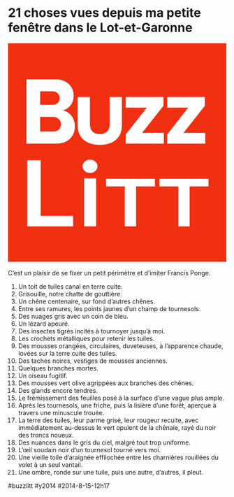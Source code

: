 # 21 choses vues depuis ma petite fenêtre dans le Lot-et-Garonne

![](_i/buzzlitt.png)

C’est un plaisir de se fixer un petit périmètre et d’imiter Francis Ponge.

1. Un toit de tuiles canal en terre cuite.
2. Grisouille, notre chatte de gouttière.
3. Un chêne centenaire, sur fond d’autres chênes.
4. Entre ses ramures, les points jaunes d’un champ de tournesols.
5. Des nuages gris avec un coin de bleu.
6. Un lézard apeuré.
7. Des insectes tigrés incités à tournoyer jusqu’à moi.
8. Les crochets métalliques pour retenir les tuiles.
9. Des mousses orangées, circulaires, duveteuses, à l’apparence chaude, lovées sur la terre cuite des tuiles.
10. Des taches noires, vestiges de mousses anciennes.
11. Quelques branches mortes.
12. Un oiseau fugitif.
13. Des mousses vert olive agrippées aux branches des chênes.
14. Des glands encore tendres.
15. Le frémissement des feuilles posé à la surface d’une vague plus ample.
16. Après les tournesols, une friche, puis la lisière d’une forêt, aperçue à travers une minuscule trouée.
17. La terre des tuiles, leur parme grisé, leur rougeur recuite, avec immédiatement au-dessus le vert opulent de la chênaie, rayé du noir des troncs noueux.
18. Des nuances dans le gris du ciel, malgré tout trop uniforme.
19. L’œil soudain noir d’un tournesol tourné vers moi.
20. Une vieille toile d’araignée effilochée entre les charnières rouillées du volet à un seul vantail.
21. Une ombre, ronde sur une tuile, puis une autre, d’autres, il pleut.



#buzzlitt #y2014 #2014-8-15-12h17
